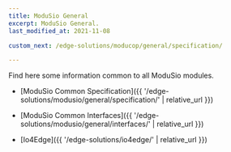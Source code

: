 ```yaml
---
title: ModuSio General
excerpt: ModuSio General.
last_modified_at: 2021-11-08

custom_next: /edge-solutions/moducop/general/specification/

---
```


Find here some information common to all ModuSio modules.

- [ModuSio Common Specification]({{ '/edge-solutions/modusio/general/specification/' | relative_url }})
- [ModuSio Common Interfaces]({{ '/edge-solutions/modusio/general/interfaces/' | relative_url }})

- [Io4Edge]({{ '/edge-solutions/io4edge/' | relative_url }})